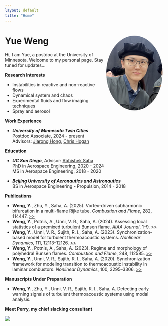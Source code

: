 ```yaml
---
layout: default
title: "Home"
---
```

<link rel="stylesheet" href="/assets/css/custom.css">

# <span style="margin-top: 0;">Yue Weng</span> <img src="/resources/yue.jpg" alt="Yue" align="right" width="180" style="border-radius:50%;">
Hi, I am Yue, a postdoc at the University of Minnesota. Welcome to my personal page. Stay tuned for updates... 

**Research Interests**
- Instabilities in reactive and non-reactive flows 
- Dynamical system and chaos 
- Experimental fluids and flow imaging techniques 
- Spray and aerosol

**Work Experience** 
- **_University of Minnesota Twin Cities_**\
  Postdoc Associate, 2024 - present\
  Advisors: [Jiarong Hong](https://www.jiaronghonglab.com), [Chris Hogan](https://hoganlab.umn.edu)
      

**Education** 
- **_UC San Diego_**, Advisor: [Abhishek Saha](https://saha-lab.eng.ucsd.edu) \
      PhD in Aerospace Engineering, 2020 - 2024 \
      MS in Aerospace Engineering, 2018 - 2020
  
- **_Beijing University of Aeronautics and Astronautics_** \
        BS in Aerospace Engineering - Propulsion, 2014 - 2018
    

**Publications** 
- **Weng, Y.**, Zhu, Y., Saha, A. (2025). Vortex-driven subharmonic bifurcation in a multi-flame Rijke tube. _Combustion and Flame_, 282, 114447. [>>](https://www.sciencedirect.com/science/article/pii/S0010218025004845)
- **Weng, Y.**, Potnis, A., Unni, V. R., Saha, A. (2024). Assessing local statistics of a premixed turbulent Bunsen flame. _AIAA Journal_, 1–9. [>>](https://doi.org/10.2514/1.j063916)
- **Weng, Y.**, Unni, V. R., Sujith, R. I., Saha, A. (2023). Synchronization-based model for turbulent thermoacoustic systems. _Nonlinear Dynamics_, 111, 12113–12126. [>>](https://doi.org/10.1007/s11071-023-08368-z)
- **Weng, Y.**, Potnis, A., Saha, A. (2023). Regime and morphology of polyhedral Bunsen flames. _Combustion and Flame_, 248, 112585. [>>](https://doi.org/10.1016/j.combustflame.2022.112585)
- **Weng, Y.**, Unni, V. R., Sujith, R. I., Saha, A. (2020). Synchronization framework for modeling transition to thermoacoustic instability in laminar combustors. _Nonlinear Dynamics_, 100, 3295–3306. [>>](https://doi.org/10.1007/s11071-020-05706-3)

**Manuscripts Under Preparation**
- **Weng, Y.**, Zhu, Y., Unni, V. R., Sujith, R. I., Saha, A. Detecting early warning signals of turbulent thermoacoustic systems using modal analysis.

<div class="centered-img">
<p><strong>Meet Perry, my chief slacking consultant</strong></p>
 <img src="resources/perry_compressed.gif" width="600">
</div>




